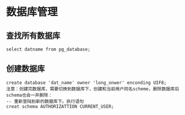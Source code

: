 

# 数据库管理
## 查找所有数据库
```
select datname from pg_database; 
```
## 创建数据库
```
create database 'dat_name' owner 'long_onwer' enconding UIF8;
注意：创建完数据库，需要切换到数据库下，创建和当前用户同名scheme，删除数据库后schema也会一并删除：
-- 重新登陆到新的数据库下。执行语句
creat schema AUTHORIZATTION CURRENT_USER;
```
## 

<!--stackedit_data:
eyJoaXN0b3J5IjpbLTU3MTU2MDI3M119
-->